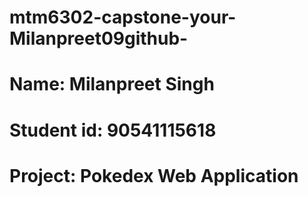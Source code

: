 # mtm6302-capstone-your-Milanpreet09github-
# Name: Milanpreet Singh
# Student id: 90541115618
# Project: Pokedex Web Application